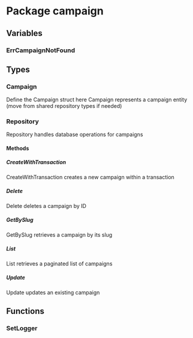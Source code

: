 # Package campaign

## Variables

### ErrCampaignNotFound

## Types

### Campaign

Define the Campaign struct here Campaign represents a campaign entity (move from shared repository
types if needed)

### Repository

Repository handles database operations for campaigns

#### Methods

##### CreateWithTransaction

CreateWithTransaction creates a new campaign within a transaction

##### Delete

Delete deletes a campaign by ID

##### GetBySlug

GetBySlug retrieves a campaign by its slug

##### List

List retrieves a paginated list of campaigns

##### Update

Update updates an existing campaign

## Functions

### SetLogger
